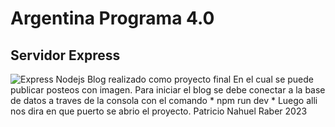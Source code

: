 # Argentina Programa 4.0

## Servidor Express

![Express Nodejs](https://miro.medium.com/v2/resize:fit:1400/1*f7ztMaMM0etsFHpEfkdiwA.png)
Blog realizado como proyecto final 
En el cual se puede publicar posteos con imagen.
Para iniciar el blog se debe conectar a la base de datos a traves de la consola con el comando * npm run dev *
Luego alli nos dira en que puerto se abrio el proyecto.
Patricio Nahuel Raber
2023
